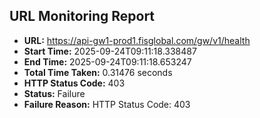 ## URL Monitoring Report

- **URL:** https://api-gw1-prod1.fisglobal.com/gw/v1/health
- **Start Time:** 2025-09-24T09:11:18.338487
- **End Time:** 2025-09-24T09:11:18.653247
- **Total Time Taken:** 0.31476 seconds
- **HTTP Status Code:** 403
- **Status:** Failure
- **Failure Reason:** HTTP Status Code: 403
